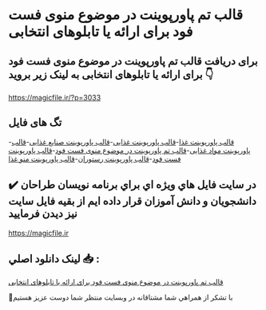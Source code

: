 # قالب تم پاورپوینت در موضوع منوی فست فود برای ارائه یا تابلوهای انتخابی

## برای دریافت قالب تم پاورپوینت در موضوع منوی فست فود برای ارائه یا تابلوهای انتخابی به لینک زیر بروید 👇

https://magicfile.ir/?p=3033

## تگ های فایل

-[قالب پاورپوینت غذا](https://magicfile.ir/product/%d9%82%d8%a7%d9%84%d8%a8-%d8%aa%d9%85-%d9%be%d8%a7%d9%88%d8%b1%d9%be%d9%88%db%8c%d9%86%d8%aa-%d9%85%d9%86%d9%88%db%8c-%d9%81%d8%b3%d8%aa-%d9%81%d9%88%d8%af-%d8%a8%d8%b1%d8%a7%db%8c-%d8%a7%d8%b1%d8%a7%d8%a6%d9%87-%db%8c%d8%a7-%d8%aa%d8%a7%d8%a8%d9%84%d9%88%d9%87%d8%a7%db%8c-%d8%a7%d9%86%d8%aa%d8%ae%d8%a7%d8%a8%db%8c/)-[قالب پاورپوینت غذایی](https://magicfile.ir/product/%d9%82%d8%a7%d9%84%d8%a8-%d8%aa%d9%85-%d9%be%d8%a7%d9%88%d8%b1%d9%be%d9%88%db%8c%d9%86%d8%aa-%d9%85%d9%86%d9%88%db%8c-%d9%81%d8%b3%d8%aa-%d9%81%d9%88%d8%af-%d8%a8%d8%b1%d8%a7%db%8c-%d8%a7%d8%b1%d8%a7%d8%a6%d9%87-%db%8c%d8%a7-%d8%aa%d8%a7%d8%a8%d9%84%d9%88%d9%87%d8%a7%db%8c-%d8%a7%d9%86%d8%aa%d8%ae%d8%a7%d8%a8%db%8c/)-[قالب پاورپوینت صنایع غذایی](https://magicfile.ir/product/%d9%82%d8%a7%d9%84%d8%a8-%d8%aa%d9%85-%d9%be%d8%a7%d9%88%d8%b1%d9%be%d9%88%db%8c%d9%86%d8%aa-%d9%85%d9%86%d9%88%db%8c-%d9%81%d8%b3%d8%aa-%d9%81%d9%88%d8%af-%d8%a8%d8%b1%d8%a7%db%8c-%d8%a7%d8%b1%d8%a7%d8%a6%d9%87-%db%8c%d8%a7-%d8%aa%d8%a7%d8%a8%d9%84%d9%88%d9%87%d8%a7%db%8c-%d8%a7%d9%86%d8%aa%d8%ae%d8%a7%d8%a8%db%8c/)-[قالب پاورپوینت مواد غذایی](https://magicfile.ir/product/%d9%82%d8%a7%d9%84%d8%a8-%d8%aa%d9%85-%d9%be%d8%a7%d9%88%d8%b1%d9%be%d9%88%db%8c%d9%86%d8%aa-%d9%85%d9%86%d9%88%db%8c-%d9%81%d8%b3%d8%aa-%d9%81%d9%88%d8%af-%d8%a8%d8%b1%d8%a7%db%8c-%d8%a7%d8%b1%d8%a7%d8%a6%d9%87-%db%8c%d8%a7-%d8%aa%d8%a7%d8%a8%d9%84%d9%88%d9%87%d8%a7%db%8c-%d8%a7%d9%86%d8%aa%d8%ae%d8%a7%d8%a8%db%8c/)-[قالب تم پاورپوینت در موضوع منوی فست فود](https://magicfile.ir/product/%d9%82%d8%a7%d9%84%d8%a8-%d8%aa%d9%85-%d9%be%d8%a7%d9%88%d8%b1%d9%be%d9%88%db%8c%d9%86%d8%aa-%d9%85%d9%86%d9%88%db%8c-%d9%81%d8%b3%d8%aa-%d9%81%d9%88%d8%af-%d8%a8%d8%b1%d8%a7%db%8c-%d8%a7%d8%b1%d8%a7%d8%a6%d9%87-%db%8c%d8%a7-%d8%aa%d8%a7%d8%a8%d9%84%d9%88%d9%87%d8%a7%db%8c-%d8%a7%d9%86%d8%aa%d8%ae%d8%a7%d8%a8%db%8c/)-[قالب پاورپوینت فست فود](https://magicfile.ir/product/%d9%82%d8%a7%d9%84%d8%a8-%d8%aa%d9%85-%d9%be%d8%a7%d9%88%d8%b1%d9%be%d9%88%db%8c%d9%86%d8%aa-%d9%85%d9%86%d9%88%db%8c-%d9%81%d8%b3%d8%aa-%d9%81%d9%88%d8%af-%d8%a8%d8%b1%d8%a7%db%8c-%d8%a7%d8%b1%d8%a7%d8%a6%d9%87-%db%8c%d8%a7-%d8%aa%d8%a7%d8%a8%d9%84%d9%88%d9%87%d8%a7%db%8c-%d8%a7%d9%86%d8%aa%d8%ae%d8%a7%d8%a8%db%8c/)-[قالب پاورپوینت رستوران](https://magicfile.ir/product/%d9%82%d8%a7%d9%84%d8%a8-%d8%aa%d9%85-%d9%be%d8%a7%d9%88%d8%b1%d9%be%d9%88%db%8c%d9%86%d8%aa-%d9%85%d9%86%d9%88%db%8c-%d9%81%d8%b3%d8%aa-%d9%81%d9%88%d8%af-%d8%a8%d8%b1%d8%a7%db%8c-%d8%a7%d8%b1%d8%a7%d8%a6%d9%87-%db%8c%d8%a7-%d8%aa%d8%a7%d8%a8%d9%84%d9%88%d9%87%d8%a7%db%8c-%d8%a7%d9%86%d8%aa%d8%ae%d8%a7%d8%a8%db%8c/)-[قالب پاورپوینت منو غذا](https://magicfile.ir/product/%d9%82%d8%a7%d9%84%d8%a8-%d8%aa%d9%85-%d9%be%d8%a7%d9%88%d8%b1%d9%be%d9%88%db%8c%d9%86%d8%aa-%d9%85%d9%86%d9%88%db%8c-%d9%81%d8%b3%d8%aa-%d9%81%d9%88%d8%af-%d8%a8%d8%b1%d8%a7%db%8c-%d8%a7%d8%b1%d8%a7%d8%a6%d9%87-%db%8c%d8%a7-%d8%aa%d8%a7%d8%a8%d9%84%d9%88%d9%87%d8%a7%db%8c-%d8%a7%d9%86%d8%aa%d8%ae%d8%a7%d8%a8%db%8c/)

## ✔️ در سايت فايل هاي ويژه اي براي برنامه نويسان طراحان دانشجويان و دانش آموزان قرار داده ايم از بقيه فايل سايت نيز ديدن فرماييد

https://magicfile.ir


## لينک دانلود اصلي 📥 :

[قالب تم پاورپوینت در موضوع منوی فست فود برای ارائه یا تابلوهای انتخابی](https://magicfile.ir/product/%d9%82%d8%a7%d9%84%d8%a8-%d8%aa%d9%85-%d9%be%d8%a7%d9%88%d8%b1%d9%be%d9%88%db%8c%d9%86%d8%aa-%d9%85%d9%86%d9%88%db%8c-%d9%81%d8%b3%d8%aa-%d9%81%d9%88%d8%af-%d8%a8%d8%b1%d8%a7%db%8c-%d8%a7%d8%b1%d8%a7%d8%a6%d9%87-%db%8c%d8%a7-%d8%aa%d8%a7%d8%a8%d9%84%d9%88%d9%87%d8%a7%db%8c-%d8%a7%d9%86%d8%aa%d8%ae%d8%a7%d8%a8%db%8c/) 


🙏با تشکر از همراهي شما مشتاقانه در وبسایت منتظر شما دوست عزیز هستیم

